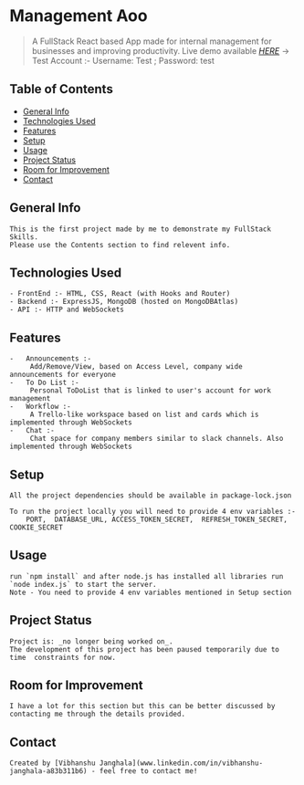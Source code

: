 
# Management Aoo
> A FullStack React based App made for internal management for businesses and improving productivity.
> Live demo available [_HERE_](https://vibhanshuj.codes) -> Test Account :- Username: Test ; Password: test

## Table of Contents
* [General Info](#general-info)
* [Technologies Used](#technologies-used)
* [Features](#features)
* [Setup](#setup)
* [Usage](#usage)
* [Project Status](#project-status)
* [Room for Improvement](#room-for-improvement)
* [Contact](#contact)


## General Info
    This is the first project made by me to demonstrate my FullStack Skills.
    Please use the Contents section to find relevent info.


## Technologies Used
    - FrontEnd :- HTML, CSS, React (with Hooks and Router)
    - Backend :- ExpressJS, MongoDB (hosted on MongoDBAtlas)
    - API :- HTTP and WebSockets


## Features
    -   Announcements :- 
         Add/Remove/View, based on Access Level, company wide announcements for everyone
    -   To Do List :- 
         Personal ToDoList that is linked to user's account for work management
    -   Workflow :- 
         A Trello-like workspace based on list and cards which is implemented through WebSockets
    -   Chat :- 
         Chat space for company members similar to slack channels. Also implemented through WebSockets

## Setup
    All the project dependencies should be available in package-lock.json

    To run the project locally you will need to provide 4 env variables :-
        PORT,  DATABASE_URL, ACCESS_TOKEN_SECRET,  REFRESH_TOKEN_SECRET, COOKIE_SECRET

## Usage

    run `npm install` and after node.js has installed all libraries run `node index.js` to start the server.
    Note - You need to provide 4 env variables mentioned in Setup section


## Project Status
    Project is: _no longer being worked on_. 
    The development of this project has been paused temporarily due to time  constraints for now.


## Room for Improvement

    I have a lot for this section but this can be better discussed by contacting me through the details provided.

## Contact
    Created by [Vibhanshu Janghala](www.linkedin.com/in/vibhanshu-janghala-a83b311b6) - feel free to contact me!

